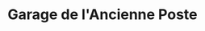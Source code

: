 ---
title: "Garage de l'Ancienne Poste"
url: /yerres/garage-de-lancienne-poste/
shop: réparation de voitures
---